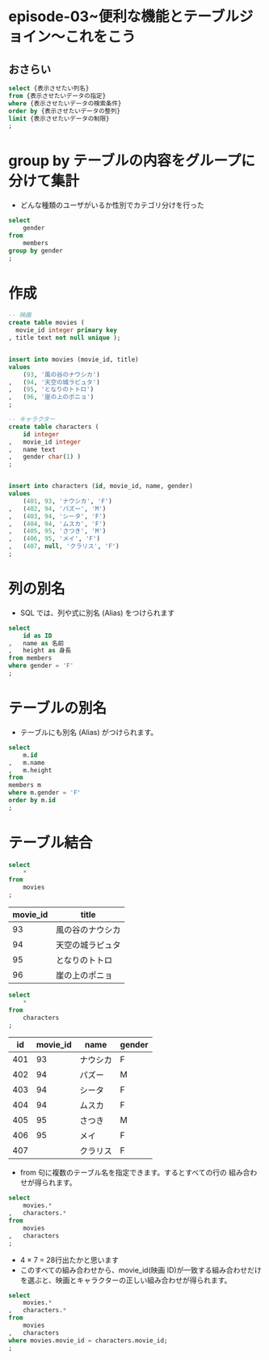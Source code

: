 # episode-03~便利な機能とテーブルジョイン〜これをこう

## おさらい

``` sql
select {表示させたい列名} 
from {表示させたいデータの指定}
where {表示させたいデータの検索条件}
order by {表示させたいデータの整列}
limit {表示させたいデータの制限}
;
```

# group by テーブルの内容をグループに分けて集計
- どんな種類のユーザがいるか性別でカテゴリ分けを行った

``` sql
select
    gender
from
    members
group by gender
;
```

# 作成
``` sql
-- 映画
create table movies (
  movie_id integer primary key
, title text not null unique );


insert into movies (movie_id, title) 
values 
    (93, '風の谷のナウシカ')
,   (94, '天空の城ラピュタ') 
,   (95, 'となりのトトロ')
,   (96, '崖の上のポニョ')
;

-- キャラクター
create table characters (
    id integer
,   movie_id integer
,   name text
,   gender char(1) )
;


insert into characters (id, movie_id, name, gender)
values 
    (401, 93, 'ナウシカ', 'F')
,   (402, 94, 'パズー', 'M')
,   (403, 94, 'シータ', 'F')
,   (404, 94, 'ムスカ', 'F')
,   (405, 95, 'さつき', 'M')
,   (406, 95, 'メイ', 'F')
,   (407, null, 'クラリス', 'F')
;
```

# 列の別名
- SQL では、列や式に別名 (Alias) をつけられます

``` sql
select 
    id as ID
,   name as 名前
,   height as 身長 
from members
where gender = 'F'
;
```

# テーブルの別名
- テーブルにも別名 (Alias) がつけられます。

``` sql
select 
    m.id
,   m.name
,   m.height
from 
members m 
where m.gender = 'F'
order by m.id
;
```

# テーブル結合

``` sql
select
    *
from
    movies
;
```
| movie_id | title |
| --- | --- |
| 93 | 風の谷のナウシカ |
| 94 | 天空の城ラピュタ |
| 95 | となりのトトロ |
| 96 | 崖の上のポニョ |

``` sql
select
    *
from
    characters
;
```
| id | movie_id | name | gender |
| --- | --- | --- | --- |
| 401 | 93 | ナウシカ | F |
| 402 | 94 | パズー | M |
| 403 | 94 | シータ | F |
| 404 | 94 | ムスカ | F |
| 405 | 95 | さつき | M |
| 406 | 95 | メイ | F |
| 407 |  | クラリス | F |


- from 句に複数のテーブル名を指定できます。するとすべての行の 組み合わせが得られます。

``` sql
select
    movies.*
,   characters.*    
from
    movies
,   characters
;
```
- 4 × 7 = 28行出たかと思います
- このすべての組み合わせから、movie_id(映画 ID)が一致する組み合わせだけを選ぶと、映画とキャラクターの正しい組み合わせが得られます。

``` sql
select
    movies.*
,   characters.*    
from
    movies
,   characters
where movies.movie_id = characters.movie_id;
;
```
